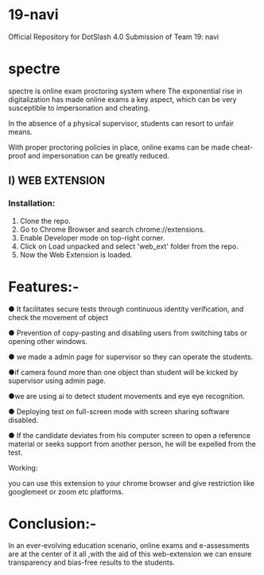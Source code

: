 # 19-navi
Official Repository for DotSlash 4.0 Submission of Team 19: navi

# spectre

spectre is online exam proctoring system where The exponential rise in digitalization has made online exams a key aspect, which can be very susceptible to impersonation and cheating.

In the absence of a physical supervisor, students can resort to unfair means.

With proper proctoring policies in place, online exams can be made cheat-proof and impersonation can be greatly reduced.

## I) WEB EXTENSION

### Installation:
1. Clone the repo.
2. Go to Chrome Browser and search chrome://extensions.
3. Enable Developer mode on top-right corner.
4. Click on Load unpacked and select 'web_ext' folder from the repo.
5. Now the Web Extension is loaded.

# Features:-

● It facilitates secure tests through continuous identity verification, and check the movement of object

● Prevention of copy-pasting and disabling users from switching tabs or opening other windows.

● we made a admin page for supervisor so they can operate the students.

●if camera found more than one object than student will be kicked by supervisor using admin page.

●we are using ai to detect student movements and eye eye recognition.

● Deploying test on full-screen mode with screen sharing software disabled.

● If the candidate deviates from his computer screen to open a reference material or seeks support from another person, he will be expelled from the test.


Working:

you can use this extension to your chrome browser and give restriction like googlemeet or zoom etc platforms.






# Conclusion:-

In an ever-evolving education scenario, online exams and e-assessments are at the center of it all ,with the aid of this web-extension we can ensure transparency and bias-free results to the students.
